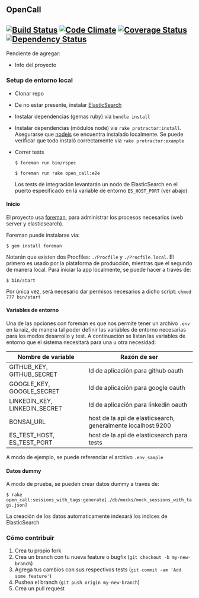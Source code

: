 ## OpenCall
[![Build Status](https://travis-ci.org/nicopaez/opencall.svg?branch=master)](https://travis-ci.org/nicopaez/opencall) [![Code Climate](https://codeclimate.com/github/nicopaez/opencall/badges/gpa.svg)](https://codeclimate.com/github/nicopaez/opencall) [![Coverage Status](https://coveralls.io/repos/nicopaez/opencall/badge.svg)](https://coveralls.io/r/nicopaez/opencall) [![Dependency Status](https://gemnasium.com/nicopaez/opencall.svg)](https://gemnasium.com/nicopaez/opencall)
---

Pendiente de agregar:

* Info del proyecto

### Setup de entorno local

* Clonar repo

* De no estar presente, instalar [ElasticSearch](http://www.elasticsearch.org/)

* Instalar dependencias (gemas ruby) via `bundle install`

* Instalar dependencias (módulos node) via `rake protractor:install`. Asegurarse que [nodejs](http://nodejs.org/) se encuentra instalado localmente. Se puede verificar que todo instaló correctamente via `rake protractor:example`

* Correr tests

  `$ foreman run bin/rspec`

  `$ foreman run rake open_call:e2e`

  Los tests de integración levantarán un nodo de ElasticSearch en el puerto especificado en la variable de entorno `ES_HOST_PORT` (ver abajo)

#### Inicio

El proyecto usa [foreman](https://github.com/ddollar/foreman), para administrar los procesos necesarios (web server y elasticsearch).

Foreman puede instalarse via:

  `$ gem install foreman`

Notarán que existen dos Procfiles: `./Procfile` y `./Procfile.local`. El primero es usado por la plataforma de producción, mientras que el segundo de manera local. Para iniciar la app localmente, se puede hacer a través de:

  `$ bin/start`

Por única vez, será necesario dar permisos necesarios a dicho script: `chmod 777 bin/start`

#### Variables de entorno

Una de las opciones con foreman es que nos permite tener un archivo `.env` en la raiz, de manera tal poder definir las variables de entorno necesarias para los modos desarrollo y test. A continuación se listan las variables de entorno que el sistema necesitará para una u otra necesidad:

Nombre de variable | Razón de ser
------------------ | -------------
GITHUB_KEY, GITHUB_SECRET | Id de aplicación para github oauth
GOOGLE_KEY, GOOGLE_SECRET | Id de aplicación para google oauth
LINKEDIN_KEY, LINKEDIN_SECRET | Id de aplicación para linkedin oauth
BONSAI_URL | host de la api de elasticsearch, generalmente localhost:9200
ES_TEST_HOST, ES_TEST_PORT | host de la api de elasticsearch para tests

A modo de ejemplo, se puede referenciar el archivo `.env_sample`

#### Datos dummy 

A modo de prueba, se pueden crear datos dummy a traves de:

  `$ rake open_call:sessions_with_tags:generate[./db/mocks/mock_sessions_with_tags.json]`

La creación de los datos automaticamente indexará los índices de ElasticSearch

### Cómo contribuir

1. Crea tu propio fork
2. Crea un branch con tu nueva feature o bugfix (`git checkout -b my-new-branch`)
3. Agrega tus cambios con sus respectivos tests (`git commit -am 'Add some feature'`)
4. Pushea el branch (`git push origin my-new-branch`)
5. Crea un pull request
